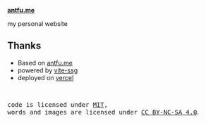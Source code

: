 **[antfu.me]([https://antfu.me](https://bowen-fvebaodit-subowens-projects.vercel.app/))**

my personal website

## Thanks
- Based on [antfu.me](https://github.com/antfu/antfu.me)
- powered by [vite-ssg](https://github.com/antfu/vite-ssg)
- deployed on [vercel](https://vercel.com/)
<br>

<samp>code is licensed under <a href='./LICENSE'>MIT</a>,<br> words and images are licensed under <a href='https://creativecommons.org/licenses/by-nc-sa/4.0/'>CC BY-NC-SA 4.0</a></samp>.

